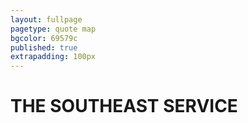 ```yaml
---
layout: fullpage
pagetype: quote map
bgcolor: 69579c
published: true
extrapadding: 100px
---
```


<div class="mapstage"></div>

# THE SOUTHEAST SERVICE

